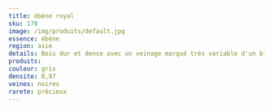```yaml
---
title: ébène royal 
sku: 170
image: /img/produits/default.jpg
essence: ébène
region: asie
details: Bois dur et dense avec un veinage marqué très variable d'un bloc à l'autre.
produits:
couleur: gris
densite: 0,97
veines: noires
rarete: précieux
---
```

